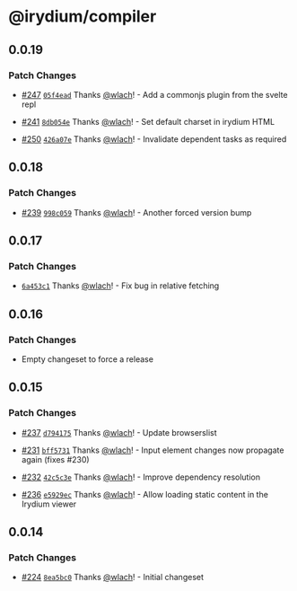 # @irydium/compiler

## 0.0.19

### Patch Changes

- [#247](https://github.com/irydium/irydium/pull/247) [`05f4ead`](https://github.com/irydium/irydium/commit/05f4ead3a5ae270997aab7d36e08760370c5208d) Thanks [@wlach](https://github.com/wlach)! - Add a commonjs plugin from the svelte repl

* [#241](https://github.com/irydium/irydium/pull/241) [`8db054e`](https://github.com/irydium/irydium/commit/8db054e6960c78b946439e9e7664b30fc5670711) Thanks [@wlach](https://github.com/wlach)! - Set default charset in irydium HTML

- [#250](https://github.com/irydium/irydium/pull/250) [`426a07e`](https://github.com/irydium/irydium/commit/426a07ebd313343f0501101aa16080f8d9a051c5) Thanks [@wlach](https://github.com/wlach)! - Invalidate dependent tasks as required

## 0.0.18

### Patch Changes

- [#239](https://github.com/irydium/irydium/pull/239) [`998c059`](https://github.com/irydium/irydium/commit/998c0592150bebc3299a1c9b6c9f642578c9573e) Thanks [@wlach](https://github.com/wlach)! - Another forced version bump

## 0.0.17

### Patch Changes

- [`6a453c1`](https://github.com/irydium/irydium/commit/6a453c18d9a2797c82039d6a6837490d12b6f846) Thanks [@wlach](https://github.com/wlach)! - Fix bug in relative fetching

## 0.0.16

### Patch Changes

- Empty changeset to force a release

## 0.0.15

### Patch Changes

- [#237](https://github.com/irydium/irydium/pull/237) [`d794175`](https://github.com/irydium/irydium/commit/d794175e17d2a17df31b5d5ff7e8a397972d58d7) Thanks [@wlach](https://github.com/wlach)! - Update browserslist

* [#231](https://github.com/irydium/irydium/pull/231) [`bff5731`](https://github.com/irydium/irydium/commit/bff5731914908a064e1a535ee91bb2018b8db495) Thanks [@wlach](https://github.com/wlach)! - Input element changes now propagate again (fixes #230)

- [#232](https://github.com/irydium/irydium/pull/232) [`42c5c3e`](https://github.com/irydium/irydium/commit/42c5c3e18ff1c39d1deeed4aa4a7cc91d96e6424) Thanks [@wlach](https://github.com/wlach)! - Improve dependency resolution

* [#236](https://github.com/irydium/irydium/pull/236) [`e5929ec`](https://github.com/irydium/irydium/commit/e5929ec9565a371f7d80b09c57f34832c1a9ba80) Thanks [@wlach](https://github.com/wlach)! - Allow loading static content in the Irydium viewer

## 0.0.14

### Patch Changes

- [#224](https://github.com/irydium/irydium/pull/224) [`8ea5bc0`](https://github.com/irydium/irydium/commit/8ea5bc0e29b8151aa5aad1514b400a347320d9a3) Thanks [@wlach](https://github.com/wlach)! - Initial changeset
